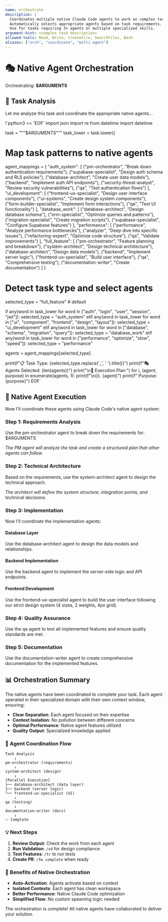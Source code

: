 ```yaml
---
name: orchestrate
description: |
  Coordinates multiple native Claude Code agents to work on complex tasks.
  Automatically selects appropriate agents based on task requirements.
  Use for tasks requiring 3+ agents or multiple specialized skills.
argument-hint: <complex task description>
allowed-tools: Read, Write, CreateFile, SearchFiles, Bash
aliases: ["orch", "coordinate", "multi-agent"]
---
```


# 🎭 Native Agent Orchestration

Orchestrating: **$ARGUMENTS**

## 🎯 Task Analysis

Let me analyze this task and coordinate the appropriate native agents...

!`python3 << 'EOF'
import json
import re
from datetime import datetime

task = """$ARGUMENTS"""
task_lower = task.lower()

# Map task patterns to native agents
agent_mappings = {
    "auth_system": [
        ("pm-orchestrator", "Break down authentication requirements"),
        ("supabase-specialist", "Design auth schema and RLS policies"),
        ("database-architect", "Create user data models"),
        ("backend", "Implement auth API endpoints"),
        ("security-threat-analyst", "Review security vulnerabilities"),
        ("qa", "Test authentication flows")
    ],
    "ui_development": [
        ("frontend-ux-specialist", "Design user interface components"),
        ("ui-systems", "Create design system components"),
        ("form-builder-specialist", "Implement form interactions"),
        ("qa", "Test UI functionality")
    ],
    "database_work": [
        ("database-architect", "Design database schema"),
        ("orm-specialist", "Optimize queries and patterns"),
        ("migration-specialist", "Create migration scripts"),
        ("supabase-specialist", "Configure Supabase features")
    ],
    "performance": [
        ("performance", "Analyze performance bottlenecks"),
        ("analyzer", "Deep dive into specific issues"),
        ("refactoring-expert", "Optimize code structure"),
        ("qa", "Validate improvements")
    ],
    "full_feature": [
        ("pm-orchestrator", "Feature planning and breakdown"),
        ("system-architect", "Design technical architecture"),
        ("database-architect", "Design data models"),
        ("backend", "Implement server logic"),
        ("frontend-ux-specialist", "Build user interface"),
        ("qa", "Comprehensive testing"),
        ("documentation-writer", "Create documentation")
    ]
}

# Detect task type and select agents
selected_type = "full_feature"  # default

if any(word in task_lower for word in ["auth", "login", "user", "session", "jwt"]):
    selected_type = "auth_system"
elif any(word in task_lower for word in ["ui", "component", "frontend", "design", "layout"]):
    selected_type = "ui_development"
elif any(word in task_lower for word in ["database", "schema", "migration", "query"]):
    selected_type = "database_work"
elif any(word in task_lower for word in ["performance", "optimize", "slow", "speed"]):
    selected_type = "performance"

agents = agent_mappings[selected_type]

print(f"📋 Task Type: {selected_type.replace('_', ' ').title()}")
print(f"🎭 Agents Selected: {len(agents)}")
print("\n📍 Execution Plan:")
for i, (agent, purpose) in enumerate(agents, 1):
    print(f"\n{i}. {agent}")
    print(f"   Purpose: {purpose}")
EOF`

## 🚀 Native Agent Execution

Now I'll coordinate these agents using Claude Code's native agent system:

### Step 1: Requirements Analysis

Use the pm-orchestrator agent to break down the requirements for: $ARGUMENTS

*The PM agent will analyze the task and create a structured plan that other agents can follow.*

### Step 2: Technical Architecture

Based on the requirements, use the system-architect agent to design the technical approach.

*The architect will define the system structure, integration points, and technical decisions.*

### Step 3: Implementation

Now I'll coordinate the implementation agents:

#### Database Layer
Use the database-architect agent to design the data models and relationships.

#### Backend Implementation  
Use the backend agent to implement the server-side logic and API endpoints.

#### Frontend Development
Use the frontend-ux-specialist agent to build the user interface following our strict design system (4 sizes, 2 weights, 4px grid).

### Step 4: Quality Assurance

Use the qa agent to test all implemented features and ensure quality standards are met.

### Step 5: Documentation

Use the documentation-writer agent to create comprehensive documentation for the implemented features.

## 📊 Orchestration Summary

The native agents have been coordinated to complete your task. Each agent operated in their specialized domain with their own context window, ensuring:

- **Clear Separation**: Each agent focused on their expertise
- **Context Isolation**: No pollution between different concerns  
- **Optimal Performance**: Native agent features utilized
- **Quality Output**: Specialized knowledge applied

### 🔄 Agent Coordination Flow

```
Task Analysis
    ↓
pm-orchestrator (requirements)
    ↓
system-architect (design)
    ↓
[Parallel Execution]
├── database-architect (data layer)
├── backend (server logic)
└── frontend-ux-specialist (UI)
    ↓
qa (testing)
    ↓
documentation-writer (docs)
    ↓
✅ Complete
```

### 💡 Next Steps

1. **Review Output**: Check the work from each agent
2. **Run Validation**: `/vd` for design compliance
3. **Test Features**: `/tr` to run tests
4. **Create PR**: `/fw complete` when ready

### 🎯 Benefits of Native Orchestration

- **Auto-Activation**: Agents activate based on context
- **Isolated Contexts**: Each agent has clean workspace
- **Better Performance**: Native Claude Code optimization
- **Simplified Flow**: No custom spawning logic needed

The orchestration is complete! All native agents have collaborated to deliver your solution.